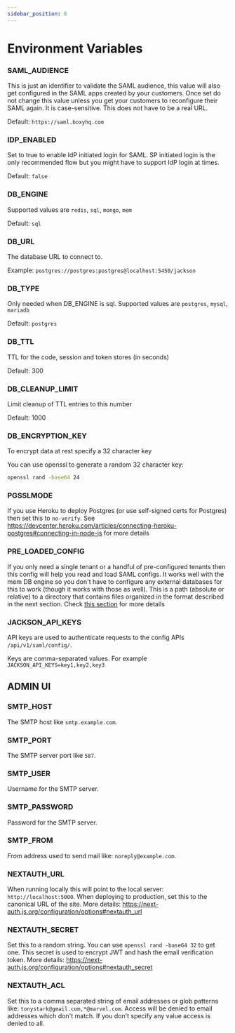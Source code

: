 ```yaml
---
sidebar_position: 6
---
```


# Environment Variables

### **SAML_AUDIENCE**

This is just an identifier to validate the SAML audience, this value will also get configured in the SAML apps created by your customers. Once set do not change this value unless you get your customers to reconfigure their SAML again. It is case-sensitive. This does not have to be a real URL.

Default: `https://saml.boxyhq.com`

### **IDP_ENABLED**

Set to true to enable IdP initiated login for SAML. SP initiated login is the only recommended flow but you might have to support IdP login at times.

Default: `false`

### **DB_ENGINE**

Supported values are `redis`, `sql`, `mongo`, `mem`

Default: `sql`

### **DB_URL**

The database URL to connect to.

Example: `postgres://postgres:postgres@localhost:5450/jackson`

### **DB_TYPE**

Only needed when DB_ENGINE is sql. Supported values are `postgres`, `mysql`, `mariadb`

Default: `postgres`

### **DB_TTL**

TTL for the code, session and token stores (in seconds)

Default: 300

### **DB_CLEANUP_LIMIT**

Limit cleanup of TTL entries to this number

Default: 1000

### **DB_ENCRYPTION_KEY**

To encrypt data at rest specify a 32 character key

You can use openssl to generate a random 32 character key:
```bash
openssl rand -base64 24
```

### **PGSSLMODE**

If you use Heroku to deploy Postgres (or use self-signed certs for Postgres) then set this to `no-verify`. See https://devcenter.heroku.com/articles/connecting-heroku-postgres#connecting-in-node-js for more details

### **PRE_LOADED_CONFIG**

If you only need a single tenant or a handful of pre-configured tenants then this config will help you read and load SAML configs. It works well with the mem DB engine so you don't have to configure any external databases for this to work (though it works with those as well). This is a path (absolute or relative) to a directory that contains files organized in the format described in the next section. Check [this section](pre-loaded-configuration.md) for more details

### **JACKSON_API_KEYS**

API keys are used to authenticate requests to the config APIs `/api/v1/saml/config/`.

Keys are comma-separated values. For example `JACKSON_API_KEYS=key1,key2,key3`


## ADMIN UI
### **SMTP_HOST**

The SMTP host like `smtp.example.com`.

### **SMTP_PORT**

The SMTP server port like `587`.

### **SMTP_USER**

Username for the SMTP server.

### **SMTP_PASSWORD**

Password for the SMTP server.

### **SMTP_FROM**

*From* address used to send mail like: `noreply@example.com`.

### **NEXTAUTH_URL**

When running locally this will point to the local server: `http://localhost:5000`. When deploying to production, set this to the canonical URL of the site. More details: https://next-auth.js.org/configuration/options#nextauth_url 

### **NEXTAUTH_SECRET**

Set this to a random string. You can use `openssl rand -base64 32` to get one. This secret is used to encrypt JWT and hash the email verification token. More details: https://next-auth.js.org/configuration/options#nextauth_secret

### **NEXTAUTH_ACL**

Set this to a comma separated string of email addresses or glob patterns like: `tonystark@gmail.com,*@marvel.com`. Access will be denied to email addresses which don't match. If you don't specify any value access is denied to all.
